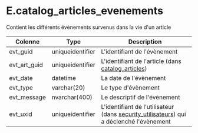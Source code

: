 # E.catalog_articles_evenements

Contient les différents évènements survenus dans la vie d'un article

Colonne|Type|Description
---|---|---
evt_guid|uniqueidentifier|L'identifiant de l'évènement 
evt_art_guid|uniqueidentifier|L'identifiant de l'article (dans [catalog_articles](generated_catalog_articles.md)) 
evt_date|datetime|La date de l'évènement 
evt_type|varchar(20)|Le type d'évènement 
evt_message|nvarchar(400)|Le descriptif de l'évènement 
evt_uxid|uniqueidentifier|L'identifiant de l'utilisateur (dans [security_utilisateurs](generated_security_utilisateurs.md)) qui a déclenché l'évènement 
